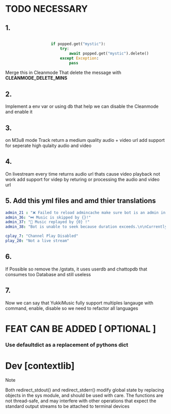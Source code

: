 # TODO NECESSARY

## 1.

```python

                    if popped.get("mystic"):
                        try:
                            await popped.get("mystic").delete()
                        except Exception:
                            pass
```

Merge this in Cleanmode That delete the message with **CLEANMODE_DELETE_MINS**

## 2.

Implement a env var or using db that help we can disable the Cleanmode and enable it


## 3.
  on M3u8 mode Track return a medium quality audio + video url add support for seperate high qulaity audio and video

## 4.
 
  On livestream every time returns audio url thats cause video playback not work add support for videp by returing or processing the audio and video url
  
## 5. Add this yml files and amd thier translations

```yml
admin_21 : "❌ Failed to reload admincache make sure bot is an admin in your chat"
admin_36: "⏭️ Music is skipped by {}!"
admin_37: "🔁 Music replayed by {0} !"
admin_38: "Bot is unable to seek because duration exceeds.\n\nCurrently played:** {0}** minutes out of **{1}** minutes."

cplay_7: "Channel Play Disabled"
play_20: "Not a live stream"
```

## 6.
  If Possible so remove the /gstats,  it uses userdb and chattopdb that consumes too Database and still useless


## 7.

  Now we can say that YukkiMusic fully support multiples langauge with command, enable, disable so we need to refactor all languages
   


# FEAT CAN BE ADDED [ OPTIONAL ]

### Use **defaultdict** as a replacement of pythons dict

# Dev [contextlib]
Note

Both redirect_stdout() and redirect_stderr() modify global state by replacing objects in the sys module, and should be used with care. The functions are not thread-safe, and may interfere with other operations that expect the standard output streams to be attached to terminal devices